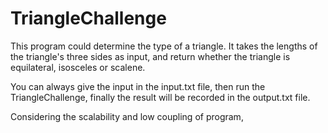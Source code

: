 # TriangleChallenge

 This program could determine the type of a triangle. 
 It takes the lengths of the triangle's three sides as input, and return whether the triangle is equilateral, isosceles or scalene.
 
 You can always give the input in the input.txt file, then run the TriangleChallenge, finally the result will be recorded in the output.txt file.
 
 Considering the scalability and low coupling of program, 